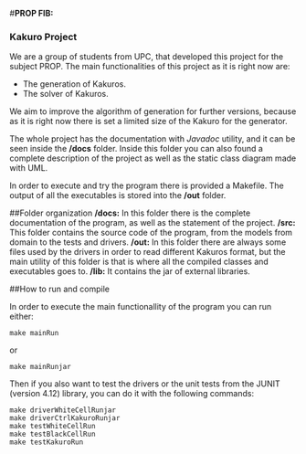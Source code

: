 #**PROP FIB:**
### Kakuro Project

We are a group of students from UPC, that developed this project for the subject PROP.
The main functionalities of this project as it is right now are:
   - The generation of Kakuros.
   - The solver of Kakuros.
   
We aim to improve the algorithm of generation for further versions, because as it is right now there is set a limited size of the Kakuro for the generator.

The whole project has the documentation with *Javadoc* utility, and it can be seen inside the **/docs** folder.
Inside this folder you can also found a complete description of the project as well as the static class diagram made with UML.

In order to execute and try the program there is provided a Makefile. The output of all the executables is stored into the **/out** folder.

##Folder organization
**/docs:** In this folder there is the complete documentation of the program, as well as the statement of the project.
**/src:** This folder contains the source code of the program, from the models from domain to the tests and drivers.
**/out:** In this folder there are always some files used by the drivers in order to read different Kakuros format, but the main utility of this folder is that is where all the compiled classes and executables goes to.
**/lib:** It contains the jar of external libraries.

##How to run and compile

In order to execute the main functionallity of the program you can run either:
```shell script
make mainRun
```
or
```shell script
make mainRunjar
```

Then if you also want to test the drivers or the unit tests from the JUNIT (version 4.12) library, you can do it with the following commands:

```shell script
make driverWhiteCellRunjar
make driverCtrlKakuroRunjar
make testWhiteCellRun
make testBlackCellRun
make testKakuroRun
```